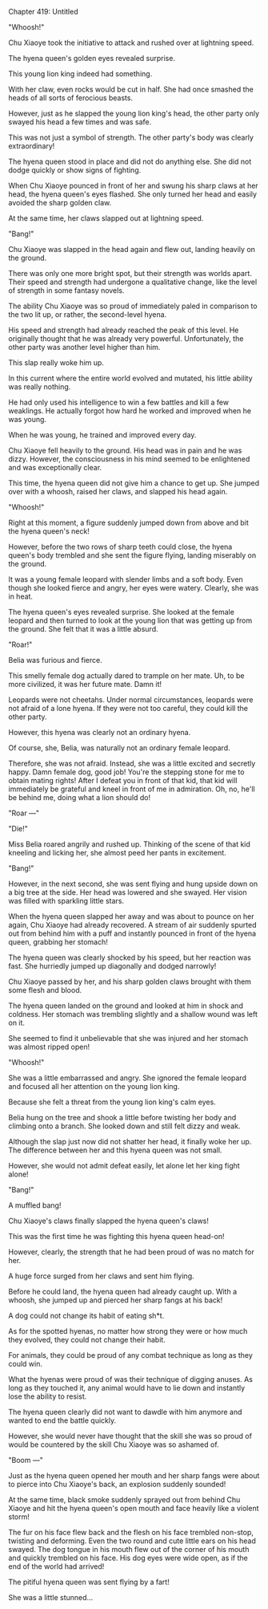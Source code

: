 Chapter 419: Untitled

"Whoosh\!"

Chu Xiaoye took the initiative to attack and rushed over at lightning speed.

The hyena queen's golden eyes revealed surprise.

This young lion king indeed had something.

With her claw, even rocks would be cut in half. She had once smashed the heads of all sorts of ferocious beasts.

However, just as he slapped the young lion king's head, the other party only swayed his head a few times and was safe.

This was not just a symbol of strength. The other party's body was clearly extraordinary\!

The hyena queen stood in place and did not do anything else. She did not dodge quickly or show signs of fighting.

When Chu Xiaoye pounced in front of her and swung his sharp claws at her head, the hyena queen's eyes flashed. She only turned her head and easily avoided the sharp golden claw.

At the same time, her claws slapped out at lightning speed.

"Bang\!"

Chu Xiaoye was slapped in the head again and flew out, landing heavily on the ground.

There was only one more bright spot, but their strength was worlds apart. Their speed and strength had undergone a qualitative change, like the level of strength in some fantasy novels.

The ability Chu Xiaoye was so proud of immediately paled in comparison to the two lit up, or rather, the second-level hyena.

His speed and strength had already reached the peak of this level. He originally thought that he was already very powerful. Unfortunately, the other party was another level higher than him.

This slap really woke him up.

In this current where the entire world evolved and mutated, his little ability was really nothing.

He had only used his intelligence to win a few battles and kill a few weaklings. He actually forgot how hard he worked and improved when he was young.

When he was young, he trained and improved every day.

Chu Xiaoye fell heavily to the ground. His head was in pain and he was dizzy. However, the consciousness in his mind seemed to be enlightened and was exceptionally clear.

This time, the hyena queen did not give him a chance to get up. She jumped over with a whoosh, raised her claws, and slapped his head again.

"Whoosh\!"

Right at this moment, a figure suddenly jumped down from above and bit the hyena queen's neck\!

However, before the two rows of sharp teeth could close, the hyena queen's body trembled and she sent the figure flying, landing miserably on the ground.

It was a young female leopard with slender limbs and a soft body. Even though she looked fierce and angry, her eyes were watery. Clearly, she was in heat.

The hyena queen's eyes revealed surprise. She looked at the female leopard and then turned to look at the young lion that was getting up from the ground. She felt that it was a little absurd.

"Roar\!"

Belia was furious and fierce.

This smelly female dog actually dared to trample on her mate. Uh, to be more civilized, it was her future mate. Damn it\!

Leopards were not cheetahs. Under normal circumstances, leopards were not afraid of a lone hyena. If they were not too careful, they could kill the other party.

However, this hyena was clearly not an ordinary hyena.

Of course, she, Belia, was naturally not an ordinary female leopard.

Therefore, she was not afraid. Instead, she was a little excited and secretly happy. Damn female dog, good job\! You're the stepping stone for me to obtain mating rights\! After I defeat you in front of that kid, that kid will immediately be grateful and kneel in front of me in admiration. Oh, no, he'll be behind me, doing what a lion should do\!

"Roar —"

"Die\!"

Miss Belia roared angrily and rushed up. Thinking of the scene of that kid kneeling and licking her, she almost peed her pants in excitement.

"Bang\!"

However, in the next second, she was sent flying and hung upside down on a big tree at the side. Her head was lowered and she swayed. Her vision was filled with sparkling little stars.

When the hyena queen slapped her away and was about to pounce on her again, Chu Xiaoye had already recovered. A stream of air suddenly spurted out from behind him with a puff and instantly pounced in front of the hyena queen, grabbing her stomach\!

The hyena queen was clearly shocked by his speed, but her reaction was fast. She hurriedly jumped up diagonally and dodged narrowly\!

Chu Xiaoye passed by her, and his sharp golden claws brought with them some flesh and blood.

The hyena queen landed on the ground and looked at him in shock and coldness. Her stomach was trembling slightly and a shallow wound was left on it.

She seemed to find it unbelievable that she was injured and her stomach was almost ripped open\!

"Whoosh\!"

She was a little embarrassed and angry. She ignored the female leopard and focused all her attention on the young lion king.

Because she felt a threat from the young lion king's calm eyes.

Belia hung on the tree and shook a little before twisting her body and climbing onto a branch. She looked down and still felt dizzy and weak.

Although the slap just now did not shatter her head, it finally woke her up. The difference between her and this hyena queen was not small.

However, she would not admit defeat easily, let alone let her king fight alone\!

"Bang\!"

A muffled bang\!

Chu Xiaoye's claws finally slapped the hyena queen's claws\!

This was the first time he was fighting this hyena queen head-on\!

However, clearly, the strength that he had been proud of was no match for her.

A huge force surged from her claws and sent him flying.

Before he could land, the hyena queen had already caught up. With a whoosh, she jumped up and pierced her sharp fangs at his back\!

A dog could not change its habit of eating sh\*t.

As for the spotted hyenas, no matter how strong they were or how much they evolved, they could not change their habit.

For animals, they could be proud of any combat technique as long as they could win.

What the hyenas were proud of was their technique of digging anuses. As long as they touched it, any animal would have to lie down and instantly lose the ability to resist.

The hyena queen clearly did not want to dawdle with him anymore and wanted to end the battle quickly.

However, she would never have thought that the skill she was so proud of would be countered by the skill Chu Xiaoye was so ashamed of.

"Boom —"

Just as the hyena queen opened her mouth and her sharp fangs were about to pierce into Chu Xiaoye's back, an explosion suddenly sounded\!

At the same time, black smoke suddenly sprayed out from behind Chu Xiaoye and hit the hyena queen's open mouth and face heavily like a violent storm\!

The fur on his face flew back and the flesh on his face trembled non-stop, twisting and deforming. Even the two round and cute little ears on his head swayed. The dog tongue in his mouth flew out of the corner of his mouth and quickly trembled on his face. His dog eyes were wide open, as if the end of the world had arrived\!

The pitiful hyena queen was sent flying by a fart\!

She was a little stunned…